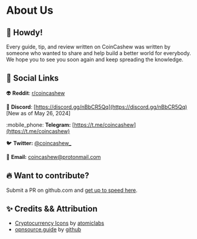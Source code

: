 # About Us

## :wave: Howdy!

Every guide, tip, and review written on CoinCashew was written by someone who wanted to share and help build a better world for everybody. We hope you to see you soon again and keep spreading the knowledge.

## :rocket: Social Links

:alien: **Reddit**: [r/coincashew](https://www.reddit.com/r/coincashew/)

:robot: **Discord**: [https://discord.gg/nBbCR5Qq](https://discord.gg/nBbCR5Qq)  \[New as of May 26, 2024]

:mobile\_phone: **Telegram:** [https://t.me/coincashew](https://t.me/coincashew)

:bird: **Twitter:** [@coincashew\_](https://twitter.com/coincashew\_)

:e-mail: **Email:** coincashew@protonmail.com

## :fire: Want to contribute?

Submit a PR on github.com and [get up to speed here](contributing/).

## :sparkles: Credits && Attribution

* [Cryptocurrency Icons](https://github.com/atomiclabs/cryptocurrency-icons) by [atomiclabs](https://github.com/atomiclabs)
* [opnsource.guide](https://github.com/github/opensource.guide) by [github](https://github.com/github)

